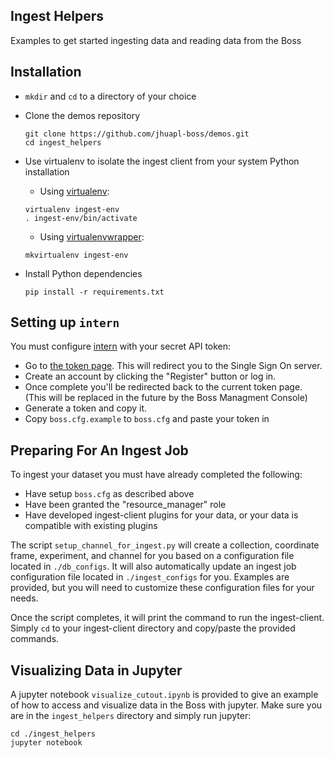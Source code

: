 ## Ingest Helpers
Examples to get started ingesting data and reading data from the Boss

## Installation
- `mkdir` and `cd` to a directory of your choice

- Clone the demos repository
	
	```
	git clone https://github.com/jhuapl-boss/demos.git
	cd ingest_helpers
	```
- Use virtualenv to isolate the ingest client from your system Python installation

	- Using [virtualenv](https://virtualenv.pypa.io/en/stable/):
	
	```
	virtualenv ingest-env
	. ingest-env/bin/activate
	```
	
	- Using [virtualenvwrapper](https://virtualenvwrapper.readthedocs.io/en/latest/):
	
	```
	mkvirtualenv ingest-env
	```
	
- Install Python dependencies
	
	```
	pip install -r requirements.txt
	```
	
## Setting up `intern`
You must configure [intern](https://github.com/jhuapl-boss/intern) with your secret API token:

- Go to [the token page](https://api.theboss.io/token). This will redirect you to the Single Sign On server.
-  Create an account by clicking the "Register" button or log in.
- Once complete you'll be redirected back to the current token page.  (This will be replaced in the future by the Boss Managment Console)
- Generate a token and copy it.
- Copy `boss.cfg.example` to `boss.cfg` and paste your token in

## Preparing For An Ingest Job
To ingest your dataset you must have already completed the following:

- Have setup `boss.cfg` as described above
- Have been granted the "resource_manager" role
- Have developed ingest-client plugins for your data, or your data is compatible with existing plugins

The script `setup_channel_for_ingest.py` will create a collection, coordinate frame, experiment, and channel for you based on a configuration file located in `./db_configs`. It will also automatically update an ingest job configuration file located in `./ingest_configs` for you.  Examples are provided, but you will need to customize these configuration files for your needs. 

Once the script completes, it will print the command to run the ingest-client.  Simply `cd` to your ingest-client directory and copy/paste the provided commands. 

## Visualizing Data in Jupyter
A jupyter notebook `visualize_cutout.ipynb` is provided to give an example of how to access and visualize data in the Boss with jupyter. Make sure you are in the `ingest_helpers` directory and simply run jupyter:

```
cd ./ingest_helpers
jupyter notebook
``` 